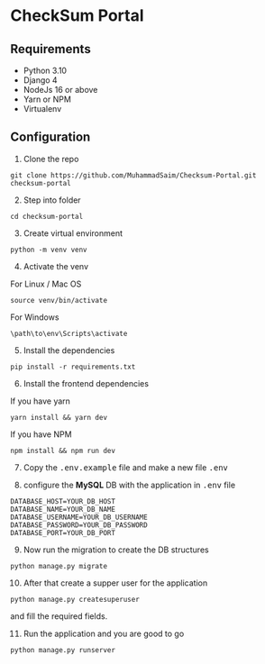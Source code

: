 # CheckSum Portal

## Requirements
- Python 3.10
- Django 4
- NodeJs 16 or above
- Yarn or NPM
- Virtualenv

## Configuration

1. Clone the repo
```shell
git clone https://github.com/MuhammadSaim/Checksum-Portal.git checksum-portal
```
2. Step into folder
```shell
cd checksum-portal
```
3. Create virtual environment
```shell
python -m venv venv
```
4. Activate the venv

For Linux / Mac OS
```shell
source venv/bin/activate
```

For Windows
```shell
\path\to\env\Scripts\activate
```

5. Install the dependencies
```shell
pip install -r requirements.txt
```

6. Install the frontend dependencies

If you have yarn
```shell
yarn install && yarn dev
```

If you have NPM
```shell
npm install && npm run dev
```

7. Copy the <kbd>.env.example</kbd> file and make a new file <kbd>.env</kbd>

8. configure the **MySQL** DB with the application in <kbd>.env</kbd> file
```dotenv
DATABASE_HOST=YOUR_DB_HOST
DATABASE_NAME=YOUR_DB_NAME
DATABASE_USERNAME=YOUR_DB_USERNAME
DATABASE_PASSWORD=YOUR_DB_PASSWORD
DATABASE_PORT=YOUR_DB_PORT
```

9. Now run the migration to create the DB structures
```shell
python manage.py migrate
```

10. After that create a supper user for the application
```shell
python manage.py createsuperuser
```
and fill the required fields.

11. Run the application and you are good to go
```shell
python manage.py runserver
```
